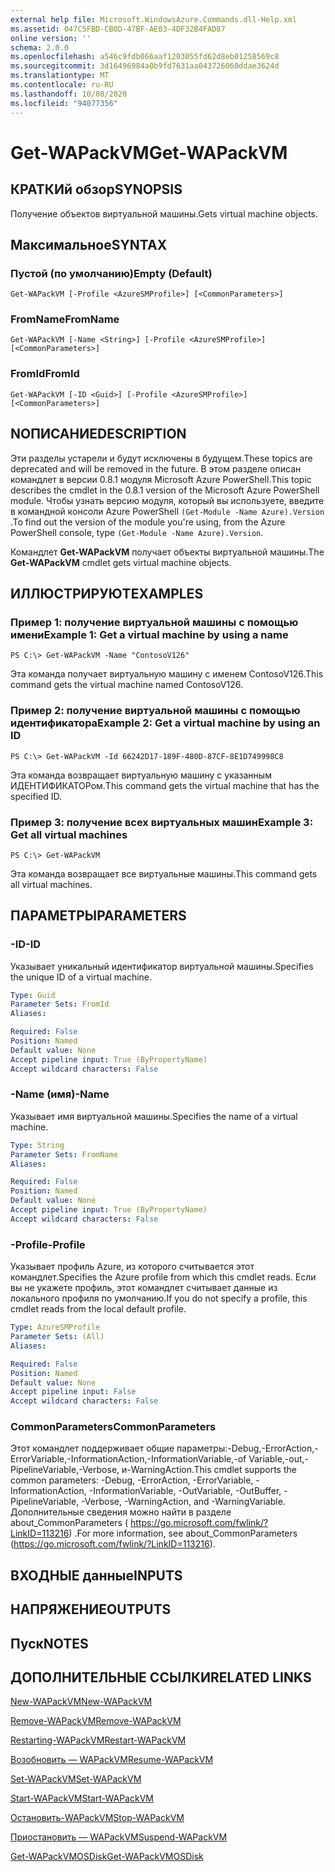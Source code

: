 ```yaml
---
external help file: Microsoft.WindowsAzure.Commands.dll-Help.xml
ms.assetid: 047C5FBD-CB0D-47BF-AE03-4DF32B4FAD87
online version: ''
schema: 2.0.0
ms.openlocfilehash: a546c9fdb066aaf1203055fd62d8eb01258569c8
ms.sourcegitcommit: 3d16496984a0b9fd7631aa043726060ddae3624d
ms.translationtype: MT
ms.contentlocale: ru-RU
ms.lasthandoff: 10/08/2020
ms.locfileid: "94077356"
---
```

# <span data-ttu-id="cf544-101">Get-WAPackVM</span><span class="sxs-lookup"><span data-stu-id="cf544-101">Get-WAPackVM</span></span>

## <span data-ttu-id="cf544-102">КРАТКИй обзор</span><span class="sxs-lookup"><span data-stu-id="cf544-102">SYNOPSIS</span></span>
<span data-ttu-id="cf544-103">Получение объектов виртуальной машины.</span><span class="sxs-lookup"><span data-stu-id="cf544-103">Gets virtual machine objects.</span></span>

## <span data-ttu-id="cf544-104">Максимальное</span><span class="sxs-lookup"><span data-stu-id="cf544-104">SYNTAX</span></span>

### <span data-ttu-id="cf544-105">Пустой (по умолчанию)</span><span class="sxs-lookup"><span data-stu-id="cf544-105">Empty (Default)</span></span>
```
Get-WAPackVM [-Profile <AzureSMProfile>] [<CommonParameters>]
```

### <span data-ttu-id="cf544-106">FromName</span><span class="sxs-lookup"><span data-stu-id="cf544-106">FromName</span></span>
```
Get-WAPackVM [-Name <String>] [-Profile <AzureSMProfile>] [<CommonParameters>]
```

### <span data-ttu-id="cf544-107">FromId</span><span class="sxs-lookup"><span data-stu-id="cf544-107">FromId</span></span>
```
Get-WAPackVM [-ID <Guid>] [-Profile <AzureSMProfile>] [<CommonParameters>]
```

## <span data-ttu-id="cf544-108">NОПИСАНИЕ</span><span class="sxs-lookup"><span data-stu-id="cf544-108">DESCRIPTION</span></span>
<span data-ttu-id="cf544-109">Эти разделы устарели и будут исключены в будущем.</span><span class="sxs-lookup"><span data-stu-id="cf544-109">These topics are deprecated and will be removed in the future.</span></span>
<span data-ttu-id="cf544-110">В этом разделе описан командлет в версии 0.8.1 модуля Microsoft Azure PowerShell.</span><span class="sxs-lookup"><span data-stu-id="cf544-110">This topic describes the cmdlet in the 0.8.1 version of the Microsoft Azure PowerShell module.</span></span>
<span data-ttu-id="cf544-111">Чтобы узнать версию модуля, который вы используете, введите в командной консоли Azure PowerShell `(Get-Module -Name Azure).Version` .</span><span class="sxs-lookup"><span data-stu-id="cf544-111">To find out the version of the module you're using, from the Azure PowerShell console, type `(Get-Module -Name Azure).Version`.</span></span>

<span data-ttu-id="cf544-112">Командлет **Get-WAPackVM** получает объекты виртуальной машины.</span><span class="sxs-lookup"><span data-stu-id="cf544-112">The **Get-WAPackVM** cmdlet gets virtual machine objects.</span></span>

## <span data-ttu-id="cf544-113">ИЛЛЮСТРИРУЮТ</span><span class="sxs-lookup"><span data-stu-id="cf544-113">EXAMPLES</span></span>

### <span data-ttu-id="cf544-114">Пример 1: получение виртуальной машины с помощью имени</span><span class="sxs-lookup"><span data-stu-id="cf544-114">Example 1: Get a virtual machine by using a name</span></span>
```
PS C:\> Get-WAPackVM -Name "ContosoV126"
```

<span data-ttu-id="cf544-115">Эта команда получает виртуальную машину с именем ContosoV126.</span><span class="sxs-lookup"><span data-stu-id="cf544-115">This command gets the virtual machine named ContosoV126.</span></span>

### <span data-ttu-id="cf544-116">Пример 2: получение виртуальной машины с помощью идентификатора</span><span class="sxs-lookup"><span data-stu-id="cf544-116">Example 2: Get a virtual machine by using an ID</span></span>
```
PS C:\> Get-WAPackVM -Id 66242D17-189F-480D-87CF-8E1D749998C8
```

<span data-ttu-id="cf544-117">Эта команда возвращает виртуальную машину с указанным ИДЕНТИФИКАТОРом.</span><span class="sxs-lookup"><span data-stu-id="cf544-117">This command gets the virtual machine that has the specified ID.</span></span>

### <span data-ttu-id="cf544-118">Пример 3: получение всех виртуальных машин</span><span class="sxs-lookup"><span data-stu-id="cf544-118">Example 3: Get all virtual machines</span></span>
```
PS C:\> Get-WAPackVM
```

<span data-ttu-id="cf544-119">Эта команда возвращает все виртуальные машины.</span><span class="sxs-lookup"><span data-stu-id="cf544-119">This command gets all virtual machines.</span></span>

## <span data-ttu-id="cf544-120">ПАРАМЕТРЫ</span><span class="sxs-lookup"><span data-stu-id="cf544-120">PARAMETERS</span></span>

### <span data-ttu-id="cf544-121">-ID</span><span class="sxs-lookup"><span data-stu-id="cf544-121">-ID</span></span>
<span data-ttu-id="cf544-122">Указывает уникальный идентификатор виртуальной машины.</span><span class="sxs-lookup"><span data-stu-id="cf544-122">Specifies the unique ID of a virtual machine.</span></span>

```yaml
Type: Guid
Parameter Sets: FromId
Aliases:

Required: False
Position: Named
Default value: None
Accept pipeline input: True (ByPropertyName)
Accept wildcard characters: False
```

### <span data-ttu-id="cf544-123">-Name (имя)</span><span class="sxs-lookup"><span data-stu-id="cf544-123">-Name</span></span>
<span data-ttu-id="cf544-124">Указывает имя виртуальной машины.</span><span class="sxs-lookup"><span data-stu-id="cf544-124">Specifies the name of a virtual machine.</span></span>

```yaml
Type: String
Parameter Sets: FromName
Aliases:

Required: False
Position: Named
Default value: None
Accept pipeline input: True (ByPropertyName)
Accept wildcard characters: False
```

### <span data-ttu-id="cf544-125">-Profile</span><span class="sxs-lookup"><span data-stu-id="cf544-125">-Profile</span></span>
<span data-ttu-id="cf544-126">Указывает профиль Azure, из которого считывается этот командлет.</span><span class="sxs-lookup"><span data-stu-id="cf544-126">Specifies the Azure profile from which this cmdlet reads.</span></span>
<span data-ttu-id="cf544-127">Если вы не укажете профиль, этот командлет считывает данные из локального профиля по умолчанию.</span><span class="sxs-lookup"><span data-stu-id="cf544-127">If you do not specify a profile, this cmdlet reads from the local default profile.</span></span>

```yaml
Type: AzureSMProfile
Parameter Sets: (All)
Aliases:

Required: False
Position: Named
Default value: None
Accept pipeline input: False
Accept wildcard characters: False
```

### <span data-ttu-id="cf544-128">CommonParameters</span><span class="sxs-lookup"><span data-stu-id="cf544-128">CommonParameters</span></span>
<span data-ttu-id="cf544-129">Этот командлет поддерживает общие параметры:-Debug,-ErrorAction,-ErrorVariable,-InformationAction,-InformationVariable,-of Variable,-out,-PipelineVariable,-Verbose, и-WarningAction.</span><span class="sxs-lookup"><span data-stu-id="cf544-129">This cmdlet supports the common parameters: -Debug, -ErrorAction, -ErrorVariable, -InformationAction, -InformationVariable, -OutVariable, -OutBuffer, -PipelineVariable, -Verbose, -WarningAction, and -WarningVariable.</span></span> <span data-ttu-id="cf544-130">Дополнительные сведения можно найти в разделе about_CommonParameters ( https://go.microsoft.com/fwlink/?LinkID=113216) .</span><span class="sxs-lookup"><span data-stu-id="cf544-130">For more information, see about_CommonParameters (https://go.microsoft.com/fwlink/?LinkID=113216).</span></span>

## <span data-ttu-id="cf544-131">ВХОДНЫЕ данные</span><span class="sxs-lookup"><span data-stu-id="cf544-131">INPUTS</span></span>

## <span data-ttu-id="cf544-132">НАПРЯЖЕНИЕ</span><span class="sxs-lookup"><span data-stu-id="cf544-132">OUTPUTS</span></span>

## <span data-ttu-id="cf544-133">Пуск</span><span class="sxs-lookup"><span data-stu-id="cf544-133">NOTES</span></span>

## <span data-ttu-id="cf544-134">ДОПОЛНИТЕЛЬНЫЕ ССЫЛКИ</span><span class="sxs-lookup"><span data-stu-id="cf544-134">RELATED LINKS</span></span>

[<span data-ttu-id="cf544-135">New-WAPackVM</span><span class="sxs-lookup"><span data-stu-id="cf544-135">New-WAPackVM</span></span>](./New-WAPackVM.md)

[<span data-ttu-id="cf544-136">Remove-WAPackVM</span><span class="sxs-lookup"><span data-stu-id="cf544-136">Remove-WAPackVM</span></span>](./Remove-WAPackVM.md)

[<span data-ttu-id="cf544-137">Restarting-WAPackVM</span><span class="sxs-lookup"><span data-stu-id="cf544-137">Restart-WAPackVM</span></span>](./Restart-WAPackVM.md)

[<span data-ttu-id="cf544-138">Возобновить — WAPackVM</span><span class="sxs-lookup"><span data-stu-id="cf544-138">Resume-WAPackVM</span></span>](./Resume-WAPackVM.md)

[<span data-ttu-id="cf544-139">Set-WAPackVM</span><span class="sxs-lookup"><span data-stu-id="cf544-139">Set-WAPackVM</span></span>](./Set-WAPackVM.md)

[<span data-ttu-id="cf544-140">Start-WAPackVM</span><span class="sxs-lookup"><span data-stu-id="cf544-140">Start-WAPackVM</span></span>](./Start-WAPackVM.md)

[<span data-ttu-id="cf544-141">Остановить-WAPackVM</span><span class="sxs-lookup"><span data-stu-id="cf544-141">Stop-WAPackVM</span></span>](./Stop-WAPackVM.md)

[<span data-ttu-id="cf544-142">Приостановить — WAPackVM</span><span class="sxs-lookup"><span data-stu-id="cf544-142">Suspend-WAPackVM</span></span>](./Suspend-WAPackVM.md)

[<span data-ttu-id="cf544-143">Get-WAPackVMOSDisk</span><span class="sxs-lookup"><span data-stu-id="cf544-143">Get-WAPackVMOSDisk</span></span>](./Get-WAPackVMOSDisk.md)


